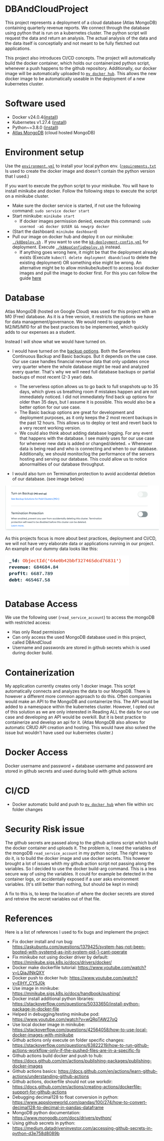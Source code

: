 # DBAndCloudProject

This project represents a deployment of a cloud database (Atlas MongoDB) containing quarterly revenue reports. We connect through the database using python that is run on a kubernetes cluster. The python script will request the data and return an analysis. The actual analysis of the data and the data itself is conceptially and not meant to be fully fletched out applications.

This project also introduces CI/CD concepts. The project will automatically build the docker container, which holds our containerized python script, whenever a push happens to the github repository. Additionally, our docker image will be automatically uploaded to [``my docker hub``](https://hub.docker.com/repository/docker/nsff/dbandcloud/general). This allows the new docker image to be automatically useable in the deployment of a new kubernetes cluster.


# Software used

* Docker v24.0.4([install](https://docs.docker.com/engine/install/ubuntu/))
* Kubernetes v1.27.4 ([install](https://minikube.sigs.k8s.io/docs/drivers/docker/))
* Python~=3.8.0 ([install](https://www.python.org/downloads/))
* [Atlas MongoDB](https://www.mongodb.com/atlas/database) (cloud hosted MongoDB)

# Environment setup

Use the [``environment.yml``](environment.yml) to install your local python env. ([``requirements.txt``](requirements.txt) Is used to create the docker image and doesn't contain the python version that I used.)

If you want to execute the python script to your minikube. You will have to install minikube and docker. Follow the following steps to execute the script on a minikube cluster.

* Make sure the docker service is started, if not use the following command: ``sudo service docker start``
* Start minikube: ``minikube start``
    * If docker images permission denied, execute this command: ``sudo usermod -aG docker $USER && newgrp docker``
* (Start the dashboard: ``minikube dashboard``)
* Pull our image on docker hub and deploy it on our minikube: [``./k8Deploy.sh``](./bashScripts/k8AppDeploy.sh) . If you want to use the [``k8-deployment-config.yml``](./configs/k8-deployment-config.yml) for deployment. Execute [``./k8AppConfigDeploy.sh``](./bashScripts/k8AppConfigDeploy.sh) instead.
    * If anything goes wrong here, it might be that the deployment already exists (Execute ``kubectl delete deployment dbandcloud`` to delete the existing deployment) OR something else might be wrong. An alternative might be to allow minikube/kubectl to access local docker images and pull the image to docker first. For this you can follow the guide [here](https://minikube.sigs.k8s.io/docs/handbook/pushing/#1-pushing-directly-to-the-in-cluster-docker-daemon-docker-env)

# Database

Atlas MongoDB (hosted on Google Cloud) was used for this project with an M0 (Free) database. As it is a free version, it restricts the options we have for data management/governance. We would need to upgrade to M2/M5/M10 for all the best practices to be implemented, which quickly adds to our expenses as a student.

Instead I will show what we would have turned on.

* I would have turned on the [backup options](https://www.mongodb.com/docs/atlas/backup-restore-cluster/#backup-methods). Both the Serverless Continuous Backup and Basic backups. But it depends on the use case. Our use case handles financial revenue data that only updates once very quarter where the whole database might be read and analyzed every quarter. That's why we will need full database backups or partial backups of most recent (2-3 year) data.
    * The serverless option allows us to go back to full snapshots up to 35 days, which gives us breathing room if mistakes happen and are not immediately noticed. I did not immediately find back up options for older than 35 days, but I assume it is possible. This would also be a better option for our use case.
    * The Basic backup options are great for development and deployment purposes, as it only keeps the 2 most recent backups in the past 12 hours. This allows us to deploy or test and revert back to a very recent working version.
    * We could also think about adding database logging. For any event that happens with the database. I see mainly uses for our use case for whenever new data is added or changed/deleted. + Whenever data is being read and who is connecting and when to our database. Additionally, we should monitor/log the performance of the servers hosting and serving our database. This could allow us to notice abnormalities of our database throughput.

* I would also turn on Termination protection to avoid accidental deletion of our database. (see image below)

![backup options on MongoDB](./images/backupOptions.PNG)

As this projects focus is more about best practices, deployment and CI/CD, we will not have very elaborate data or applications running in our project. An example of our dummy data looks like this:

![our dummy data on MongoDB](./images/dummyData.PNG)


# Database Access

We use the following user (``read_service_account``) to access the mongoDB with restricted access:
* Has only Read permission
* Can only access the used MongoDB database used in this project, called DBAndCloud
* Username and passwords are stored in github secrets which is used during docker build.

# Containerization

My application currently creates only 1 docker image. This script automatically connects and analyzes the data to our MongoDB. There is however a different more common approach to do this. Often companies would make an API to the MongoDB and containerize this. The API would be added to a namespace within the kubernetes cluster. However, I opted out of this solution as we are only interested in Reading ALL the data for our use case and developing an API would be overkill. But it is best practice to containerize and develop an api for it. (Atlas MongoDB also allows for automatic CRUD API creation and hosting. This would have also solved the issue but wouldn't have used our kubernetes cluster.)

# Docker Access

Docker username and password + database username and password are stored in github secrets and used during build with github actions

# CI/CD

* Docker automatic build and push to [``my docker hub``](https://hub.docker.com/repository/docker/nsff/dbandcloud/general) when file within src folder changes


# Security Risk issue

The github secrets are passed along to the github actions script which build the docker container and uploads it. The problem is, I need the variables of the mongoDB ``read_service_account`` in my python script. The right way to do it, is to build the docker image and use docker secrets. This however brought a lot of issues whith my github action script not passing along the variables. So I decided to use the docker build-arg command. This is a less secure way of using the variables. It could for example be detected in the container logs, or accidentally exposed if a user asks environment variables. (It's still better than nothing, but should be kept in mind)

A fix to this is, to keep the location of where the docker secrets are stored and retreive the secret variables out of that file.

# References

Here is a list of references I used to fix bugs and implement the project:

* Fix docker install and run bug: https://askubuntu.com/questions/1379425/system-has-not-been-booted-with-systemd-as-init-system-pid-1-cant-operate
* Fix minikube not using docker driver by default: https://minikube.sigs.k8s.io/docs/drivers/docker/
* Docker make dockerfile tutorial: https://www.youtube.com/watch?v=LQjaJINkQXY
* Docker push to docker hub: https://www.youtube.com/watch?v=EIHY_CY5J0k
* Use image in minikube: https://minikube.sigs.k8s.io/docs/handbook/pushing/
* Docker install additional python libraries: https://stackoverflow.com/questions/50333650/install-python-package-in-docker-file
* Helped in debugging/testing minikube pod: https://www.youtube.com/watch?v=wQRqTAW27oQ
* Use local docker image in minikube: https://stackoverflow.com/questions/42564058/how-to-use-local-docker-images-with-minikube
* Github actions only execute on folder specific changes: https://stackoverflow.com/questions/63822219/how-to-run-github-actions-workflow-only-if-the-pushed-files-are-in-a-specific-fo
* Github actions build docker and push to hub: https://docs.github.com/en/actions/publishing-packages/publishing-docker-images
* Github actions basics: https://docs.github.com/en/actions/learn-github-actions/understanding-github-actions
* Github actions, dockerfile should not use workdir: https://docs.github.com/en/actions/creating-actions/dockerfile-support-for-github-actions
* Debugging decimal128 to float conversion in python: https://www.appsloveworld.com/pandas/100/274/how-to-convert-decimal128-to-decimal-in-pandas-dataframe
* MongoDB python documentation: https://www.mongodb.com/docs/drivers/python/
* Using github secrets in python: https://medium.datadriveninvestor.com/accessing-github-secrets-in-python-d3e758d8089b